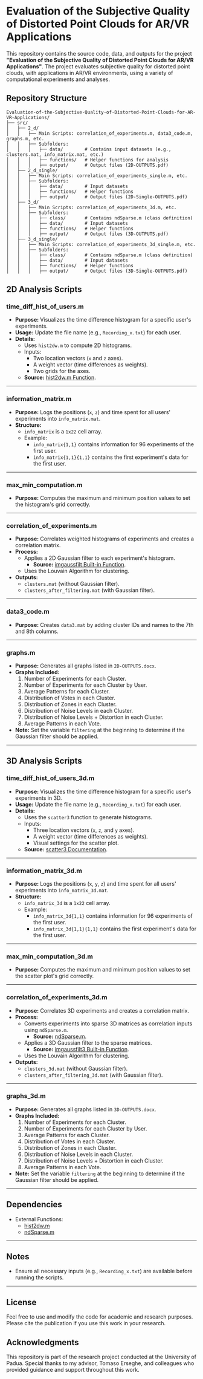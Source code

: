 # Evaluation of the Subjective Quality of Distorted Point Clouds for AR/VR Applications

This repository contains the source code, data, and outputs for the project **"Evaluation of the Subjective Quality of Distorted Point Clouds for AR/VR Applications"**. The project evaluates subjective quality for distorted point clouds, with applications in AR/VR environments, using a variety of computational experiments and analyses.

## Repository Structure

```
Evaluation-of-the-Subjective-Quality-of-Distorted-Point-Clouds-for-AR-VR-Applications/
├── src/
│   ├── 2_d/
│   │   ├── Main Scripts: correlation_of_experiments.m, data3_code.m, graphs.m, etc.
│   │   ├── Subfolders:
│   │   │   ├── data/        # Contains input datasets (e.g., clusters.mat, info_matrix.mat, etc.)
│   │   │   ├── functions/   # Helper functions for analysis
│   │   │   ├── output/      # Output files (2D-OUTPUTS.pdf)
│   ├── 2_d_single/
│   │   ├── Main Scripts: correlation_of_experiments_single.m, etc.
│   │   ├── Subfolders:
│   │   │   ├── data/        # Input datasets
│   │   │   ├── functions/   # Helper functions
│   │   │   ├── output/      # Output files (2D-Single-OUTPUTS.pdf)
│   ├── 3_d/
│   │   ├── Main Scripts: correlation_of_experiments_3d.m, etc.
│   │   ├── Subfolders:
│   │   │   ├── class/       # Contains ndSparse.m (class definition)
│   │   │   ├── data/        # Input datasets
│   │   │   ├── functions/   # Helper functions
│   │   │   ├── output/      # Output files (3D-OUTPUTS.pdf)
│   ├── 3_d_single/
│   │   ├── Main Scripts: correlation_of_experiments_3d_single.m, etc.
│   │   ├── Subfolders:
│   │   │   ├── class/       # Contains ndSparse.m (class definition)
│   │   │   ├── data/        # Input datasets
│   │   │   ├── functions/   # Helper functions
│   │   │   ├── output/      # Output files (3D-Single-OUTPUTS.pdf)

```

## 2D Analysis Scripts

### **time_diff_hist_of_users.m**
- **Purpose:** Visualizes the time difference histogram for a specific user's experiments.
- **Usage:** Update the file name (e.g., `Recording_x.txt`) for each user.
- **Details:** 
  - Uses `hist2dw.m` to compute 2D histograms.
  - Inputs: 
    - Two location vectors (`x` and `z` axes).
    - A weight vector (time differences as weights).
    - Two grids for the axes.
  - **Source:** [hist2dw.m Function](https://stackoverflow.com/questions/47106963/how-to-create-a-weighted-2d-histogram).

---

### **information_matrix.m**
- **Purpose:** Logs the positions (`x`, `z`) and time spent for all users' experiments into `info_matrix.mat`.
- **Structure:** 
  - `info_matrix` is a `1x22` cell array.
  - Example: 
    - `info_matrix{1,1}` contains information for 96 experiments of the first user.
    - `info_matrix{1,1}{1,1}` contains the first experiment's data for the first user.

---

### **max_min_computation.m**
- **Purpose:** Computes the maximum and minimum position values to set the histogram's grid correctly.

---

### **correlation_of_experiments.m**
- **Purpose:** Correlates weighted histograms of experiments and creates a correlation matrix.
- **Process:**
  - Applies a 2D Gaussian filter to each experiment's histogram.  
    - **Source:** [imgaussfilt Built-in Function](https://it.mathworks.com/help/images/ref/imgaussfilt.html).
  - Uses the Louvain Algorithm for clustering.
- **Outputs:**
  - `clusters.mat` (without Gaussian filter).
  - `clusters_after_filtering.mat` (with Gaussian filter).

---

### **data3_code.m**
- **Purpose:** Creates `data3.mat` by adding cluster IDs and names to the 7th and 8th columns.

---

### **graphs.m**
- **Purpose:** Generates all graphs listed in `2D-OUTPUTS.docx`.
- **Graphs Included:**
  1. Number of Experiments for each Cluster.
  2. Number of Experiments for each Cluster by User.
  3. Average Patterns for each Cluster.
  4. Distribution of Votes in each Cluster.
  5. Distribution of Zones in each Cluster.
  6. Distribution of Noise Levels in each Cluster.
  7. Distribution of Noise Levels + Distortion in each Cluster.
  8. Average Patterns in each Vote.
- **Note:** Set the variable `filtering` at the beginning to determine if the Gaussian filter should be applied.

---

## 3D Analysis Scripts

### **time_diff_hist_of_users_3d.m**
- **Purpose:** Visualizes the time difference histogram for a specific user's experiments in 3D.
- **Usage:** Update the file name (e.g., `Recording_x.txt`) for each user.
- **Details:** 
  - Uses the `scatter3` function to generate histograms.
  - Inputs: 
    - Three location vectors (`x`, `z`, and `y` axes).
    - A weight vector (time differences as weights).
    - Visual settings for the scatter plot.
  - **Source:** [scatter3 Documentation](https://it.mathworks.com/help/matlab/visualize/visualizing-four-dimensional-data.html).

---

### **information_matrix_3d.m**
- **Purpose:** Logs the positions (`x`, `y`, `z`) and time spent for all users' experiments into `info_matrix_3d.mat`.
- **Structure:** 
  - `info_matrix_3d` is a `1x22` cell array.
  - Example: 
    - `info_matrix_3d{1,1}` contains information for 96 experiments of the first user.
    - `info_matrix_3d{1,1}{1,1}` contains the first experiment's data for the first user.

---

### **max_min_computation_3d.m**
- **Purpose:** Computes the maximum and minimum position values to set the scatter plot's grid correctly.

---

### **correlation_of_experiments_3d.m**
- **Purpose:** Correlates 3D experiments and creates a correlation matrix.
- **Process:**
  - Converts experiments into sparse 3D matrices as correlation inputs using `ndSparse.m`.
    - **Source:** [ndSparse.m](https://it.mathworks.com/matlabcentral/fileexchange/29832-n-dimensional-sparse-arrays).
  - Applies a 3D Gaussian filter to the sparse matrices.
    - **Source:** [imgaussfilt3 Built-in Function](https://it.mathworks.com/help/images/ref/imgaussfilt3.html).
  - Uses the Louvain Algorithm for clustering.
- **Outputs:**
  - `clusters_3d.mat` (without Gaussian filter).
  - `clusters_after_filtering_3d.mat` (with Gaussian filter).

---

### **graphs_3d.m**
- **Purpose:** Generates all graphs listed in `3D-OUTPUTS.docx`.
- **Graphs Included:**
  1. Number of Experiments for each Cluster.
  2. Number of Experiments for each Cluster by User.
  3. Average Patterns for each Cluster.
  4. Distribution of Votes in each Cluster.
  5. Distribution of Zones in each Cluster.
  6. Distribution of Noise Levels in each Cluster.
  7. Distribution of Noise Levels + Distortion in each Cluster.
  8. Average Patterns in each Vote.
- **Note:** Set the variable `filtering` at the beginning to determine if the Gaussian filter should be applied.

---

## Dependencies
- External Functions:
  - [hist2dw.m](https://stackoverflow.com/questions/47106963/how-to-create-a-weighted-2d-histogram)
  - [ndSparse.m](https://it.mathworks.com/matlabcentral/fileexchange/29832-n-dimensional-sparse-arrays)

---


## Notes
- Ensure all necessary inputs (e.g., `Recording_x.txt`) are available before running the scripts.
---

## License
Feel free to use and modify the code for academic and research purposes. Please cite the publication if you use this work in your research.

## Acknowledgments
This repository is part of the research project conducted at the University of Padua. Special thanks to my advisor, Tomaso Erseghe, and colleagues who provided guidance and support throughout this work.